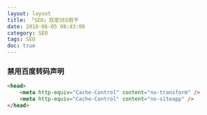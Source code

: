 ```yaml
---
layout: layout
title: 「SEO」百度SEO若干
date: 2018-06-05 08:43:00
category: SEO
tags: SEO
doc: true
---
```

### 禁用百度转码声明
``` html
<head>
    <meta http-equiv="Cache-Control" content="no-transform" />
    <meta http-equiv="Cache-Control" content="no-siteapp" />
</head>
```
<!--more-->
